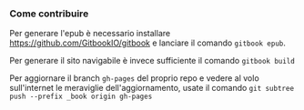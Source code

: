 ### Come contribuire

Per generare l'epub è necessario installare https://github.com/GitbookIO/gitbook e lanciare il comando `gitbook epub`.

Per generare il sito navigabile è invece sufficiente il comando `gitbook build`

Per aggiornare il branch `gh-pages` del proprio repo e vedere al volo sull'internet le meraviglie dell'aggiornamento, usate il comando `git subtree push --prefix _book origin gh-pages`